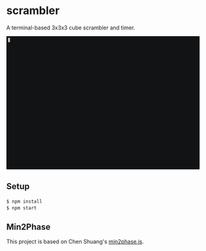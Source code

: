 # scrambler

A terminal-based 3x3x3 cube scrambler and timer.

![Demo](./demo.gif)

## Setup

```bash
$ npm install
$ npm start
```
## Min2Phase

This project is based on Chen Shuang's [min2phase.js](https://github.com/cs0x7f/min2phase.js).
